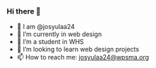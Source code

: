 ### Hi there 👋
- 🔭 I am @josyulaa24
- 🌱 I’m currently in web design
- 👯 I’m a student in WHS
- 🤔 I’m looking to learn  web design projects
- 📫 How to reach me: josyulaa24@wpsma.org
<!--
**josyulaa24/josyulaa24** is a ✨ _special_ ✨ repository because its `README.md` (this file) appears on your GitHub profile.

Here are some ideas to get you started:

 - 🔭 I’m currently working on computer programming projects
- 🌱 I’m currently learning computer programming
- 👯 I’m looking to collaborate on programming
- 🤔 I’m looking for help with programming
- 💬 Ask me about programming
- 📫 How to reach me: josyulaa24@wpsma.org
-->
